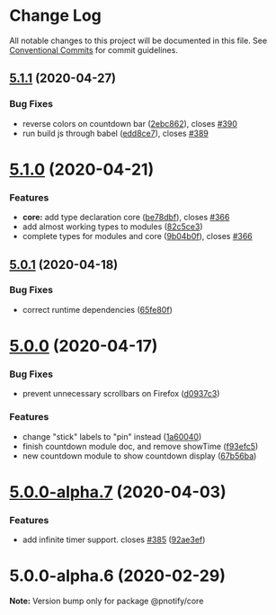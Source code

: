 # Change Log

All notable changes to this project will be documented in this file.
See [Conventional Commits](https://conventionalcommits.org) for commit guidelines.

## [5.1.1](https://github.com/sciactive/pnotify/compare/v5.1.0...v5.1.1) (2020-04-27)


### Bug Fixes

* reverse colors on countdown bar ([2ebc862](https://github.com/sciactive/pnotify/commit/2ebc862ab920936ac4ffa13df23dcaddf2addc1c)), closes [#390](https://github.com/sciactive/pnotify/issues/390)
* run build js through babel ([edd8ce7](https://github.com/sciactive/pnotify/commit/edd8ce7f5e8ea008114e178dc5f0a9b08b9c7d5e)), closes [#389](https://github.com/sciactive/pnotify/issues/389)





# [5.1.0](https://github.com/sciactive/pnotify/compare/v5.0.1...v5.1.0) (2020-04-21)


### Features

* **core:** add type declaration core ([be78dbf](https://github.com/sciactive/pnotify/commit/be78dbf253f8cdf0ba9c921da452d8cca45651bd)), closes [#366](https://github.com/sciactive/pnotify/issues/366)
* add almost working types to modules ([82c5ce3](https://github.com/sciactive/pnotify/commit/82c5ce391dfc426ab503dd39653373325c3c4c60))
* complete types for modules and core ([9b04b0f](https://github.com/sciactive/pnotify/commit/9b04b0fc76da7f9efcff7887d85e3cdfbcd66db1)), closes [#366](https://github.com/sciactive/pnotify/issues/366)





## [5.0.1](https://github.com/sciactive/pnotify/compare/v5.0.0...v5.0.1) (2020-04-18)


### Bug Fixes

* correct runtime dependencies ([65fe80f](https://github.com/sciactive/pnotify/commit/65fe80fb18f7bd2a3d1d6d1540eae617b21925b6))





# [5.0.0](https://github.com/sciactive/pnotify/compare/v5.0.0-alpha.7...v5.0.0) (2020-04-17)


### Bug Fixes

* prevent unnecessary scrollbars on Firefox ([d0937c3](https://github.com/sciactive/pnotify/commit/d0937c329e62cfd786ceb451635aeacf05adf2cb))


### Features

* change "stick" labels to "pin" instead ([1a60040](https://github.com/sciactive/pnotify/commit/1a60040cec4e84f71e004a04a9959b2a4045b225))
* finish countdown module doc, and remove showTime ([f93efc5](https://github.com/sciactive/pnotify/commit/f93efc5872bc475ce5b0949955c799b4a1f21c71))
* new countdown module to show countdown display ([67b56ba](https://github.com/sciactive/pnotify/commit/67b56ba92bc171aaf74933d18c89cd26f94fc124))





# [5.0.0-alpha.7](https://github.com/sciactive/pnotify/compare/v5.0.0-alpha.6...v5.0.0-alpha.7) (2020-04-03)


### Features

* add infinite timer support. closes [#385](https://github.com/sciactive/pnotify/issues/385) ([92ae3ef](https://github.com/sciactive/pnotify/commit/92ae3efeb48af2a68ff0dca8e3ce8a2afde4b0b7))





# 5.0.0-alpha.6 (2020-02-29)

**Note:** Version bump only for package @pnotify/core
